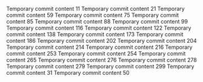 Temporary commit content 11
Temporary commit content 21
Temporary commit content 59
Temporary commit content 75
Temporary commit content 85
Temporary commit content 88
Temporary commit content 99
Temporary commit content 116
Temporary commit content 122
Temporary commit content 138
Temporary commit content 173
Temporary commit content 186
Temporary commit content 202
Temporary commit content 204
Temporary commit content 214
Temporary commit content 216
Temporary commit content 253
Temporary commit content 254
Temporary commit content 265
Temporary commit content 276
Temporary commit content 278
Temporary commit content 279
Temporary commit content 299
Temporary commit content 31
Temporary commit content 50
